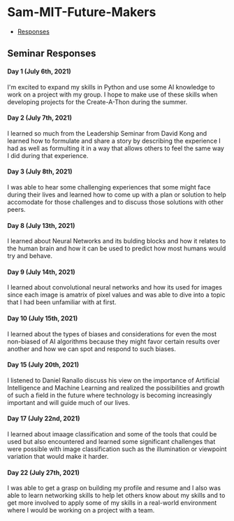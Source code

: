 # Sam-MIT-Future-Makers

- [Responses](#responses)

## Seminar Responses
#### Day 1 (July 6th, 2021)
I'm excited to expand my skills in Python and use some AI knowledge to work on a project with my group. I hope to make use of these skills when developing projects for the Create-A-Thon during the summer.

#### Day 2 (July 7th, 2021)
I learned so much from the Leadership Seminar from David Kong and learned how to formulate and share a story by describing the experience I had as well as formulting it in a way that allows others to feel the same way I did during that experience.

#### Day 3 (July 8th, 2021)
I was able to hear some challenging experiences that some might face during their lives and learned how to come up with a plan or solution to help accomodate for those challenges and to discuss those solutions with other peers.

#### Day 8 (July 13th, 2021)

I learned about Neural Networks and its bulding blocks and how it relates to the human brain and how it can be used to predict how most humans would try and behave.

#### Day 9 (July 14th, 2021)

I learned about convolutional neural networks and how its used for images since each image is amatrix of pixel values and was able to dive into a topic that I had been unfamiliar with at first.

#### Day 10 (July 15th, 2021)

I learned about the types of biases and considerations for even the most non-biased of AI algorithms because they might favor certain results over another and how we can spot and respond to such biases.

#### Day 15 (July 20th, 2021)

I listened to Daniel Ranallo discuss his view on the importance of Artificial Intelligence and Machine Learning and realized the possibilities and growth of such a field in the future where technology is becoming increasingly important and will guide much of our lives.

#### Day 17 (July 22nd, 2021)
I learned about imaage classification and some of the tools that could be used but also encountered and learned some significant challenges that were possible with image  classification such as the illumination or viewpoint variation that would make it harder.

#### Day 22 (July 27th, 2021)
I was able to get a grasp on building my profile and resume and I also was able to learn networking skills to help let others know about my skills and to get more involved to apply some of my skills in a real-world environment where I would be working on a project with a team.
